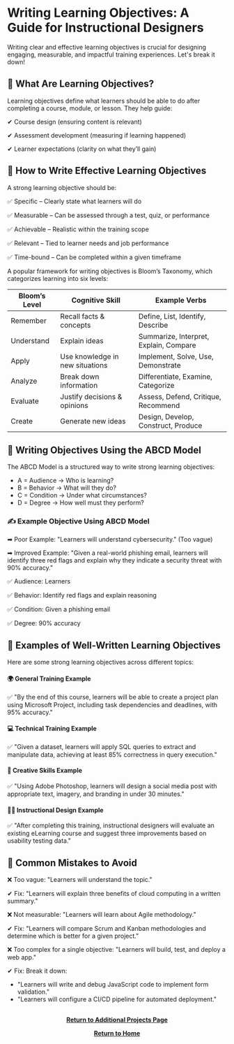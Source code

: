 # Writing Learning Objectives: A Guide for Instructional Designers

Writing clear and effective learning objectives is crucial for designing engaging, measurable, and impactful training experiences. Let's break it down!

<h2>📌 What Are Learning Objectives?</h2>


Learning objectives define what learners should be able to do after completing a course, module, or lesson. They help guide:

✔ Course design (ensuring content is relevant)

✔ Assessment development (measuring if learning happened)

✔ Learner expectations (clarity on what they’ll gain)

<h2>🎯 How to Write Effective Learning Objectives</h2>

A strong learning objective should be:

✅ Specific – Clearly state what learners will do

✅ Measurable – Can be assessed through a test, quiz, or performance

✅ Achievable – Realistic within the training scope

✅ Relevant – Tied to learner needs and job performance

✅ Time-bound – Can be completed within a given timeframe

A popular framework for writing objectives is Bloom’s Taxonomy, which categorizes learning into six levels:

| Bloom’s Level | Cognitive Skill | Example Verbs |
|----------|----------|----------|
| Remember   | Recall facts & concepts   | Define, List, Identify, Describe   |
| Understand   | Explain ideas   | Summarize, Interpret, Explain, Compare   |
| Apply   | Use knowledge in new situations   | Implement, Solve, Use, Demonstrate   |
| Analyze   | Break down information   | Differentiate, Examine, Categorize   |
| Evaluate   | Justify decisions & opinions   | Assess, Defend, Critique, Recommend   |
| Create   | Generate new ideas   | Design, Develop, Construct, Produce   |

<h2>🔹 Writing Objectives Using the ABCD Model</h2>

The ABCD Model is a structured way to write strong learning objectives:

- A = Audience → Who is learning?
- B = Behavior → What will they do?
- C = Condition → Under what circumstances?
- D = Degree → How well must they perform?

<h3>✍ Example Objective Using ABCD Model</h3>

➡ Poor Example: "Learners will understand cybersecurity." (Too vague)

➡ Improved Example: "Given a real-world phishing email, learners will identify three red flags and explain why they indicate a security threat with 90% accuracy."

✅ Audience: Learners

✅ Behavior: Identify red flags and explain reasoning

✅ Condition: Given a phishing email

✅ Degree: 90% accuracy

<h2>📌 Examples of Well-Written Learning Objectives</h2>

Here are some strong learning objectives across different topics:

<h4>🌍 General Training Example</h4>

✅ "By the end of this course, learners will be able to create a project plan using Microsoft Project, including task dependencies and deadlines, with 95% accuracy."

<h4>💻 Technical Training Example</h4>

✅ "Given a dataset, learners will apply SQL queries to extract and manipulate data, achieving at least 85% correctness in query execution."

<h4>🎨 Creative Skills Example</h4>

✅ "Using Adobe Photoshop, learners will design a social media post with appropriate text, imagery, and branding in under 30 minutes."

<h4>🧑‍🏫 Instructional Design Example</h4>

✅ "After completing this training, instructional designers will evaluate an existing eLearning course and suggest three improvements based on usability testing data."

<h2>🚀 Common Mistakes to Avoid</h2>

❌ Too vague: "Learners will understand the topic."

✔ Fix: "Learners will explain three benefits of cloud computing in a written summary."

❌ Not measurable: "Learners will learn about Agile methodology."

✔ Fix: "Learners will compare Scrum and Kanban methodologies and determine which is better for a given project."

❌ Too complex for a single objective: "Learners will build, test, and deploy a web app."

✔ Fix: Break it down:

- "Learners will write and debug JavaScript code to implement form validation."
- "Learners will configure a CI/CD pipeline for automated deployment."

<h2></h2>
<p align="center">
  <a href="https://github.com/rlangc/Additional-Projects-Section.git"><b>Return to Additional Projects Page</b></a>
<p align="center">
  <a href="https://github.com/rlangc/Test_RCL.git"><b>Return to Home</b></a>
